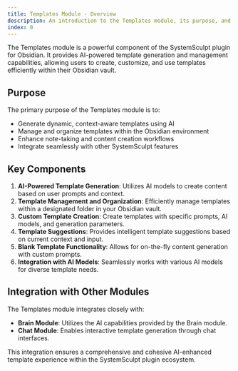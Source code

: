 ```yaml
---
title: Templates Module - Overview
description: An introduction to the Templates module, its purpose, and key components in the SystemSculpt AI plugin for Obsidian.
index: 0
---
```


The Templates module is a powerful component of the SystemSculpt plugin for Obsidian. It provides AI-powered template generation and management capabilities, allowing users to create, customize, and use templates efficiently within their Obsidian vault.

## Purpose

The primary purpose of the Templates module is to:

- Generate dynamic, context-aware templates using AI
- Manage and organize templates within the Obsidian environment
- Enhance note-taking and content creation workflows
- Integrate seamlessly with other SystemSculpt features

## Key Components

1. **AI-Powered Template Generation**: Utilizes AI models to create content based on user prompts and context.
2. **Template Management and Organization**: Efficiently manage templates within a designated folder in your Obsidian vault.
3. **Custom Template Creation**: Create templates with specific prompts, AI models, and generation parameters.
4. **Template Suggestions**: Provides intelligent template suggestions based on current context and input.
5. **Blank Template Functionality**: Allows for on-the-fly content generation with custom prompts.
6. **Integration with AI Models**: Seamlessly works with various AI models for diverse template needs.

## Integration with Other Modules

The Templates module integrates closely with:

- **Brain Module**: Utilizes the AI capabilities provided by the Brain module.
- **Chat Module**: Enables interactive template generation through chat interfaces.

This integration ensures a comprehensive and cohesive AI-enhanced template experience within the SystemSculpt plugin ecosystem.
